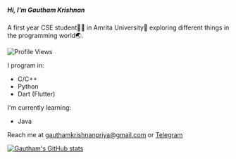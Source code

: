 ##### Hi, I’m Gautham Krishnan 
A first year CSE student🧑‍🎓 in Amrita University🏫 exploring different things in the programming world🌏.

![Profile Views](https://komarev.com/ghpvc/?username=gauthamk02)

I program in:
 - C/C++
 - Python
 - Dart (Flutter)

I'm currently learning:
 - Java

Reach me at gauthamkrishnanpriya@gmail.com or [Telegram](https://t.me/itsme_gk)

[![Gautham's GitHub stats](https://github-readme-stats.vercel.app/api?username=gauthamk02&count_private=true&theme=radical)](https://github.com/anuraghazra/github-readme-stats)

<!---
Gk119/Gk119 is a ✨ special ✨ repository because its `README.md` (this file) appears on your GitHub profile.
You can click the Preview link to take a look at your changes.
--->
